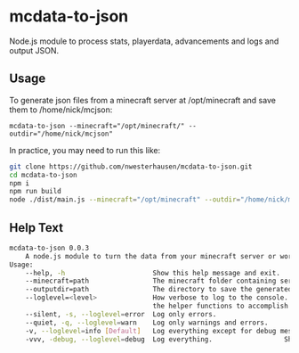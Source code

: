 # mcdata-to-json

Node.js module to process stats, playerdata, advancements and logs and output JSON.

## Usage

To generate json files from a minecraft server at /opt/minecraft and save them to /home/nick/mcjson:

`mcdata-to-json --minecraft="/opt/minecraft/" --outdir="/home/nick/mcjson"`

In practice, you may need to run this like:

```bash
git clone https://github.com/nwesterhausen/mcdata-to-json.git
cd mcdata-to-json
npm i
npm run build
node ./dist/main.js --minecraft="/opt/minecraft" --outdir="/home/nick/mcjson"
```

## Help Text

```bash
mcdata-to-json 0.0.3
    A node.js module to turn the data from your minecraft server or world into json.
Usage:
    --help, -h                      Show this help message and exit.
    --minecraft=path                The minecraft folder containing server.properties and world.
    --outputdir=path                The directory to save the generated JSON files into.
    --loglevel=<level>              How verbose to log to the console. Also you can use one of
                                    the helper functions to accomplish this to varying degrees:
    --silent, -s, --loglevel=error  Log only errors.
    --quiet, -q, --loglevel=warn    Log only warnings and errors.
    -v, --loglevel=info [Default]   Log everything except for debug messages.
    -vvv, -debug, --loglevel=debug  Log everything.                  Show the help message.                                         false
```
